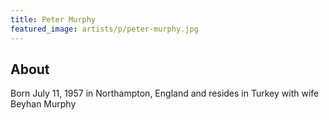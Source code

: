 ```yaml
---
title: Peter Murphy
featured_image: artists/p/peter-murphy.jpg
---
```

## About

Born July 11, 1957 in Northampton, England and resides in Turkey with wife Beyhan Murphy


